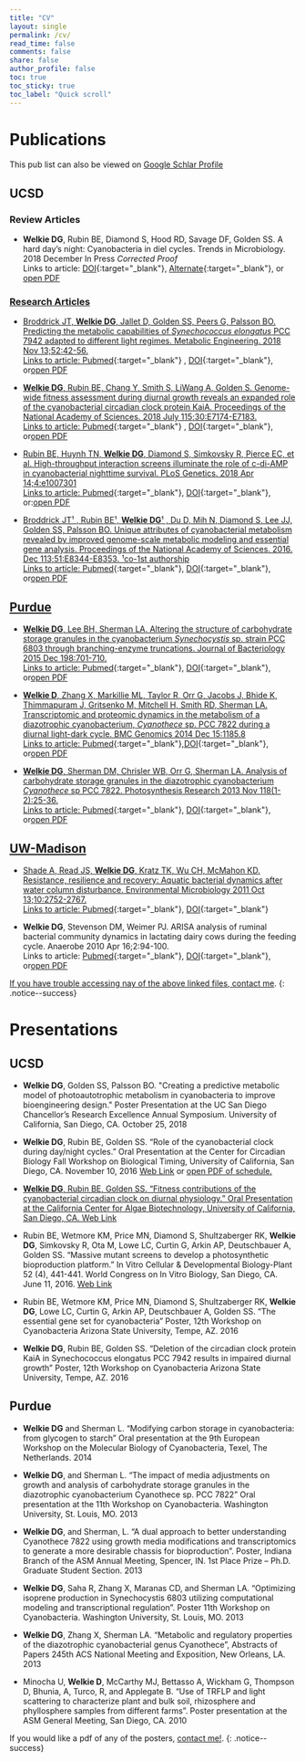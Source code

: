 ```yaml
---
title: "CV"
layout: single
permalink: /cv/
read_time: false
comments: false
share: false
author_profile: false
toc: true
toc_sticky: true
toc_label: "Quick scroll"
---
```

# Publications
This pub list can also be viewed on <a href="https://scholar.google.com/citations?user=a_M2Gc4AAAAJ&hl=en={{ page.url | absolute_url | url_encode }}" class="btn btn--linkedin" onclick="tab.open(this.href, 'tab); return false;" title="{{ site.data.ui-text[site.locale].share_on_label | default: 'Open tab for' }} Google Scholar"><i class="fas fa-graduation-cap" aria-hidden="true"></i><span>Google Schlar Profile</span></a>
## UCSD
### Review Articles
* **Welkie DG**, Rubin BE, Diamond S, Hood RD, Savage DF, Golden SS. A hard day’s night: Cyanobacteria in diel cycles. Trends in Microbiology. 2018 December In Press *Corrected Proof* <br/>
Links to article: [DOI](https://doi.org/10.1016/j.tim.2018.11.002){:target="_blank"}, [Alternate](https://www.sciencedirect.com/science/article/pii/S0966842X1830252X){:target="_blank"}, or <a class="btn btn-success btn-lg" href="https://drive.google.com/file/d/1HwKxuuA43H0-wZkprE2fg8e0o29LBgb0/view?usp=sharing" target="_blank" ><i class="far fa-file-pdf"></i>open PDF

### Research Articles
* Broddrick JT, **Welkie DG**, Jallet D, Golden SS, Peers G, Palsson BO. Predicting the metabolic capabilities of *Synechococcus elongatus* PCC 7942 adapted to different light regimes. Metabolic Engineering. 2018 Nov 13;52:42-56.<br/> 
Links to article: [Pubmed](https://www.ncbi.nlm.nih.gov/pubmed/30439494){:target="_blank"} , [DOI](https://doi.org/10.1016/j.ymben.2018.11.001){:target="_blank"}, or<a class="btn btn-success btn-lg" href="https://drive.google.com/open?id=1jJub7N5iiOAv4gPGpZ0kkDLXqO2AWwvn" target="_blank" ><i class="far fa-file-pdf"></i>open PDF  

* **Welkie DG**, Rubin BE, Chang Y, Smith S, LiWang A, Golden S. Genome-wide fitness assessment during diurnal growth reveals an expanded role of the cyanobacterial circadian clock protein KaiA. Proceedings of the National Academy of Sciences. 2018 July  115;30:E7174-E7183.<br/> 
Links to article: [Pubmed](https://www.ncbi.nlm.nih.gov/pubmed/29991601){:target="_blank"} , [DOI](https://doi.org/10.1073/pnas.1802940115){:target="_blank"}, or<a class="btn btn-success btn-lg" href="https://drive.google.com/open?id=1sFRFf6C-Ya-xFav8DQwkiI93y1_CfRRb" target="_blank" ><i class="far fa-file-pdf"></i>open PDF

* Rubin BE, Huynh TN, **Welkie DG**, Diamond S, Simkovsky R, Pierce EC, et al. High-throughput interaction screens illuminate the role of c-di-AMP in cyanobacterial nighttime survival. PLoS Genetics. 2018 Apr 14;4:e1007301 <br/>
Links to article: [Pubmed](https://www.ncbi.nlm.nih.gov/pubmed/29608558){:target="_blank"}, [DOI](https://doi.org/10.1371/journal.pgen.1007301){:target="_blank"}, or:<a class="btn btn-success btn-lg" href="https://drive.google.com/open?id=1YF5qtAZzlKsyA7ic3LZSWBq-Pe6_eSSJ" target="_blank" ><i class="far fa-file-pdf"></i>open PDF

* Broddrick JT¹ , Rubin BE¹, **Welkie DG**¹ , Du D, Mih N, Diamond S, Lee JJ, Golden SS, Palsson BO. Unique attributes of cyanobacterial metabolism revealed by improved genome-scale metabolic modeling and essential gene analysis. Proceedings of the National Academy of Sciences. 2016. Dec 113;51:E8344-E8353. ¹co-1st authorship <br/>  Links to article: [Pubmed](https://www.ncbi.nlm.nih.gov/pubmed/27911809){:target="_blank"}, [DOI](https://doi.org/10.1073/pnas.1613446113){:target="_blank"}, or<a class="btn btn-success btn-lg" href="https://drive.google.com/open?id=1g8nSXTIxjOnFs6LV8sU_zyxZlm0jNWZj" target="_blank" ><i class="far fa-file-pdf"></i>open PDF

## Purdue
* **Welkie DG**, Lee BH, Sherman LA. Altering the structure of carbohydrate storage granules in the cyanobacterium *Synechocystis* sp. strain PCC 6803 through branching-enzyme truncations. Journal of Bacteriology 2015 Dec 198:701-710. <br/> 
Links to article: [Pubmed](https://www.ncbi.nlm.nih.gov/pubmed/26668264){:target="_blank"}, [DOI](https://doi.org/10.1128/JB.00830-15){:target="_blank"}, or<a class="btn btn-success btn-lg" href="https://drive.google.com/open?id=1QE9B8kivtV29aVOk0OXDP0jNN2_bJV_Q" target="_blank" ><i class="far fa-file-pdf"></i>open PDF

* **Welkie D**, Zhang X, Markillie ML, Taylor R, Orr G, Jacobs J, Bhide K, Thimmapuram J, Gritsenko M, Mitchell H, Smith RD, Sherman LA. Transcriptomic and proteomic dynamics in the metabolism of a diazotrophic cyanobacterium, *Cyanothece* sp. PCC 7822 during a diurnal light-dark cycle. BMC Genomics 2014 Dec 15:1185.8 <br/> 
Links to article: [Pubmed](https://www.ncbi.nlm.nih.gov/pubmed/25547186){:target="_blank"},[DOI](https://doi.org/10.1186/1471-2164-15-1185){:target="_blank"}, or<a class="btn btn-success btn-lg" href="https://drive.google.com/open?id=1wFPTqduSg5XnYQjx3QbliGQbiuaZBXMS" target="_blank" ><i class="far fa-file-pdf"></i>open PDF

* **Welkie DG**, Sherman DM, Chrisler WB, Orr G, Sherman LA. Analysis of carbohydrate storage granules in the diazotrophic cyanobacterium *Cyanothece* sp PCC 7822. Photosynthesis Research 2013 Nov 118(1-2):25-36. <br/> 
Links to article: [Pubmed](https://www.ncbi.nlm.nih.gov/pubmed/24142038){:target="_blank"}, [DOI](https://doi.org/10.1007/s11120-013-9941-z){:target="_blank"}, or<a class="btn btn-success btn-lg" href="https://drive.google.com/open?id=1JCrYEhuD9F8kURterbRSE07OF3k3k4--" target="_blank" ><i class="far fa-file-pdf"></i>open PDF

## UW-Madison
* Shade A, Read JS, **Welkie DG**, Kratz TK, Wu CH, McMahon KD. Resistance, resilience and recovery: Aquatic bacterial dynamics after water column disturbance. Environmental Microbiology 2011 Oct 13;10:2752-2767. <br/> 
Links to article: [Pubmed](https://www.ncbi.nlm.nih.gov/pubmed/21883795){:target="_blank"}, [DOI](https://doi.org/10.1111/j.1462-2920.2011.02546.x){:target="_blank"}

* **Welkie DG**, Stevenson DM, Weimer PJ. ARISA analysis of ruminal bacterial community dynamics in lactating dairy cows during the feeding cycle. Anaerobe 2010 Apr 16;2:94-100.<br/> 
Links to article: [Pubmed](https://www.ncbi.nlm.nih.gov/pubmed/19615457){:target="_blank"}, [DOI](https://doi.org/10.1016/j.anaerobe.2009.07.002){:target="_blank"}, or<a class="btn btn-success btn-lg" href="https://drive.google.com/open?id=1O2HOMnKQQlWFKZp70Bf4AbKbfepDarwP" target="_blank" ><i class="far fa-file-pdf"></i>open PDF

If you have trouble accessing nay of the above linked files, [contact me](/Contact).
{: .notice--success}

# Presentations

## UCSD
* **Welkie DG**, Golden SS, Palsson BO. "Creating a predictive metabolic model of photoautotrophic metabolism in cyanobacteria to improve bioengineering design." Poster Presentation at the UC San Diego Chancellor’s Research Excellence Annual Symposium. University of California, San Diego, CA. October 25, 2018

* **Welkie DG**, Rubin BE, Golden SS. “Role of the cyanobacterial clock during day/night cycles.” Oral Presentation at the Center for Circadian Biology Fall Workshop on Biological Timing, University of California, San Diego, CA. November 10, 2016 [Web Link](https://ccb.ucsd.edu/activities-and-events/past-events/fall-workshop%202016.html) or <a class="btn btn-success btn-lg" href="https://drive.google.com/open?id=1R3JrzimevyJGb9Kvu1WXwrYaV34nAP62" target="_blank" > <i class="far fa-file-pdf"></i> open PDF of schedule.

* **Welkie DG**, Rubin BE, Golden SS. “Fitness contributions of the cyanobacterial circadian clock on diurnal physiology.” Oral Presentation at the California Center for Algae Biotechnology, University of California, San Diego, CA.	[Web Link](https://algae.ucsd.edu/events/seminar-series.html#2015---2016)

* Rubin BE, Wetmore KM, Price MN, Diamond S, Shultzaberger RK, **Welkie DG**, Simkovsky R, Ota M, Lowe LC, Curtin G, Arkin AP, Deutschbauer A, Golden SS. “Massive mutant screens to develop a photosynthetic bioproduction platform.” In Vitro Cellular & Developmental Biology-Plant 52 (4), 441-441. World Congress on In Vitro Biology, San Diego, CA. June 11, 2016.  [Web Link](http://eventscribe.com/2016/sivb/)

* Rubin BE, Wetmore KM, Price MN, Diamond S, Shultzaberger RK, **Welkie DG**, Lowe LC, Curtin G, Arkin AP, Deutschbauer A, Golden SS. “The essential gene set for cyanobacteria” Poster, 12th Workshop on Cyanobacteria Arizona State University, Tempe, AZ. 2016

* **Welkie DG**, Rubin BE, Golden SS. “Deletion of the circadian clock protein KaiA in Synechococcus elongatus PCC 7942 results in impaired diurnal growth” Poster, 12th Workshop on Cyanobacteria Arizona State University, Tempe, AZ.	2016

## Purdue
* **Welkie DG** and Sherman L. “Modifying carbon storage in cyanobacteria: from glycogen to starch” Oral presentation at the 9th European Workshop on the Molecular Biology of Cyanobacteria, Texel, The Netherlands.	2014

* **Welkie DG**, and Sherman L. “The impact of media adjustments on growth and analysis of carbohydrate storage granules in the diazotrophic cyanobacterium Cyanothece sp. PCC 7822” Oral presentation at the 11th Workshop on Cyanobacteria. Washington University, St. Louis, MO.	2013

* **Welkie DG**, and Sherman, L. “A dual approach to better understanding Cyanothece 7822 using growth media modifications and transcriptomics to generate a more desirable chassis for bioproduction”. Poster, Indiana Branch of the ASM Annual Meeting, Spencer, IN. 1st Place Prize – Ph.D. Graduate Student Section. 	2013

* **Welkie DG**, Saha R, Zhang X, Maranas CD, and Sherman LA. “Optimizing isoprene production in Synechocystis 6803 utilizing computational modeling and transcriptional regulation”. Poster 11th Workshop on Cyanobacteria. Washington University, St. Louis, MO. 2013

* **Welkie DG**, Zhang X, Sherman LA. “Metabolic and regulatory properties of the diazotrophic cyanobacterial genus Cyanothece”, Abstracts of Papers 245th ACS National Meeting and Exposition, New Orleans, LA.	2013

* Minocha U, **Welkie D**, McCarthy MJ, Bettasso A, Wickham G, Thompson D, Bhunia, A, Turco, R, and Applegate B. “Use of TRFLP and light scattering to characterize plant and bulk soil, rhizosphere and phyllosphere samples from different farms”. Poster presentation at the ASM General Meeting, San Diego, CA.	2010

If you would like a pdf of any of the posters, [contact me!](/Contact).
{: .notice--success}
